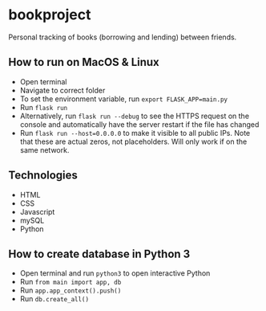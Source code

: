 # bookproject
Personal tracking of books (borrowing and lending) between friends.

## How to run on MacOS & Linux
- Open terminal
- Navigate to correct folder
- To set the environment variable, run `export FLASK_APP=main.py`
- Run `flask run`
- Alternatively, run `flask run --debug` to see the HTTPS request on the console and automatically have the server restart if the file has changed
- Run `flask run --host=0.0.0.0` to make it visible to all public IPs. Note that these are actual zeros, not placeholders. Will only work if on the same network. 


## Technologies

- HTML
- CSS
- Javascript
- mySQL
- Python


## How to create database in Python 3
- Open terminal and run `python3` to open interactive Python
- Run `from main import app, db`
- Run `app.app_context().push()`
- Run `db.create_all()`


